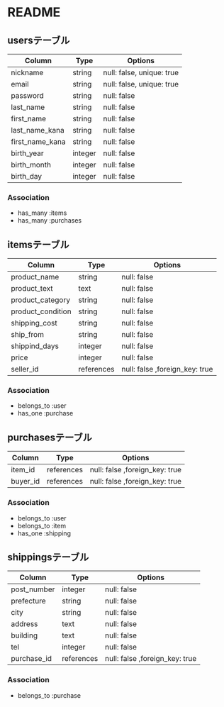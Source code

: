 # README

## usersテーブル

| Column            | Type    | Options                   |
| ----------------- | ------- | ------------------------- |
| nickname          | string  | null: false, unique: true |
| email             | string  | null: false, unique: true |
| password          | string  | null: false               |
| last_name         | string  | null: false               |
| first_name        | string  | null: false               |
| last_name_kana    | string  | null: false               |
| first_name_kana   | string  | null: false               |
| birth_year        | integer | null: false               |
| birth_month       | integer | null: false               |
| birth_day         | integer | null: false               |

### Association
- has_many :items
- has_many :purchases

## itemsテーブル

| Column             | Type       | Options                         |
| -------------------| -----------| --------------------------------|
| product_name       | string     | null: false                     |
| product_text       | text       | null: false                     |
| product_category   | string     | null: false                     |
| product_condition  | string     | null: false                     |
| shipping_cost      | string     | null: false                     |
| ship_from          | string     | null: false                     |
| shippind_days      | integer    | null: false                     |
| price              | integer    | null: false                     |
| seller_id          | references | null: false ,foreign_key: true  |

### Association
- belongs_to :user
- has_one :purchase


## purchasesテーブル

| Column   | Type       | Options                         |
| -------- | ---------- | ------------------------------- |
| item_id  | references | null: false ,foreign_key: true  |
| buyer_id | references | null: false ,foreign_key: true  |

### Association
- belongs_to :user
- belongs_to :item
- has_one :shipping


## shippingsテーブル

| Column       | Type        | Options                         |
| ------------ | ----------- | ------------------------------- |
| post_number  | integer     | null: false                     |
| prefecture   | string      | null: false                     |
| city         | string      | null: false                     |
| address      | text        | null: false                     |
| building     | text        | null: false                     |
| tel          | integer     | null: false                     |
| purchase_id  | references  | null: false ,foreign_key: true  |

### Association
- belongs_to :purchase
